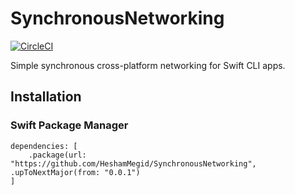 # SynchronousNetworking

[![CircleCI](https://circleci.com/gh/HeshamMegid/SynchronousNetworking.svg?style=svg)](https://circleci.com/gh/HeshamMegid/SynchronousNetworking)

Simple synchronous cross-platform networking for Swift CLI apps.

## Installation

### Swift Package Manager

```
dependencies: [
    .package(url: "https://github.com/HeshamMegid/SynchronousNetworking", .upToNextMajor(from: "0.0.1")
]
```
